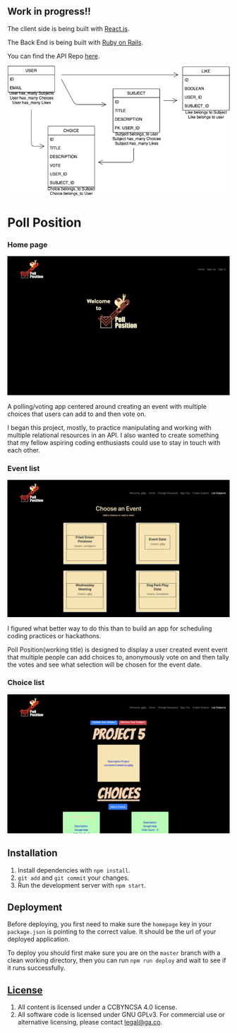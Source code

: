 ## Work in progress!!
The client side is being built with [React.js](https://reactjs.org).

The Back End is being built with [Ruby on Rails](https://rubyonrails.org).

You can find the API Repo [here](https://github.com/GMorse19/vote).

![ERD](ERD.png)

# Poll Position
### Home page
![HomePage](HomePage.png)

A polling/voting app centered around creating an event with multiple
choices that users can add to and then vote on.

I began this project, mostly, to practice manipulating and working with multiple relational resources in an API. I also wanted to create something that my fellow aspiring coding enthusiasts could use to stay in touch with each other.

### Event list
![EventList](SubjectList.png)

I figured what better way to do this than to build an app for scheduling coding practices or hackathons.

Poll Position(working title) is designed to display a user created event event that multiple people can add choices to, anonymously vote on and then tally the votes and see what selection will be chosen for the event date.

### Choice list
![ChoiceList](ChoiceList.png)

## Installation
1. Install dependencies with `npm install`.
1. `git add` and `git commit` your changes.
1. Run the development server with `npm start`.

## Deployment

Before deploying, you first need to make sure the `homepage` key in your
`package.json` is pointing to the correct value. It should be the url of your
deployed application.

To deploy you should first make sure you are on the `master` branch with a
clean working directory, then you can run `npm run deploy` and wait to see if
it runs successfully.


## [License](LICENSE)

1. All content is licensed under a CC­BY­NC­SA 4.0 license.
1. All software code is licensed under GNU GPLv3. For commercial use or
    alternative licensing, please contact legal@ga.co.
